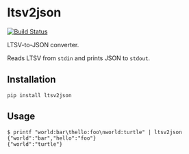 # ltsv2json

[![Build Status](https://travis-ci.org/hoffa/ltsv2json.svg?branch=master)](https://travis-ci.org/hoffa/ltsv2json)

LTSV-to-JSON converter.

Reads LTSV from `stdin` and prints JSON to `stdout`.

## Installation

```shell
pip install ltsv2json
```

## Usage

```shell
$ printf "world:bar\thello:foo\nworld:turtle" | ltsv2json
{"world":"bar","hello":"foo"}
{"world":"turtle"}
```
